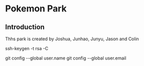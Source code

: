 # Pokemon Park
## Introduction
Thhs park is created by Joshua, Junhao, Junyu, Jason and Colin


ssh-keygen -t rsa -C 



git config --global user.name 
git config --global user.email 